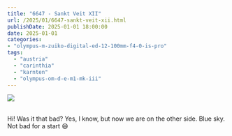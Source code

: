 ```yaml
---
title: "6647 - Sankt Veit XII"
url: /2025/01/6647-sankt-veit-xii.html
publishDate: 2025-01-01 18:00:00
date: 2025-01-01
categories:
- "olympus-m-zuiko-digital-ed-12-100mm-f4-0-is-pro"
tags:
  - "austria"
  - "carinthia"
  - "karnten"
  - "olympus-om-d-e-m1-mk-iii"
---
```

<div class="container">
<div class="center"><a target="_blank" href="https://d25zfm9zpd7gm5.cloudfront.net/1200x1200/2020/20200911_123703_lr.jpg"><img class="webfeedsFeaturedVisual" src="https://d25zfm9zpd7gm5.cloudfront.net/0600x0600/2020/20200911_123703_lr.jpg" /></a></div>
</div>
<br />

Hi! Was it that bad? Yes, I know, but now we are on the
other side. Blue sky. Not bad for a start :smile:
